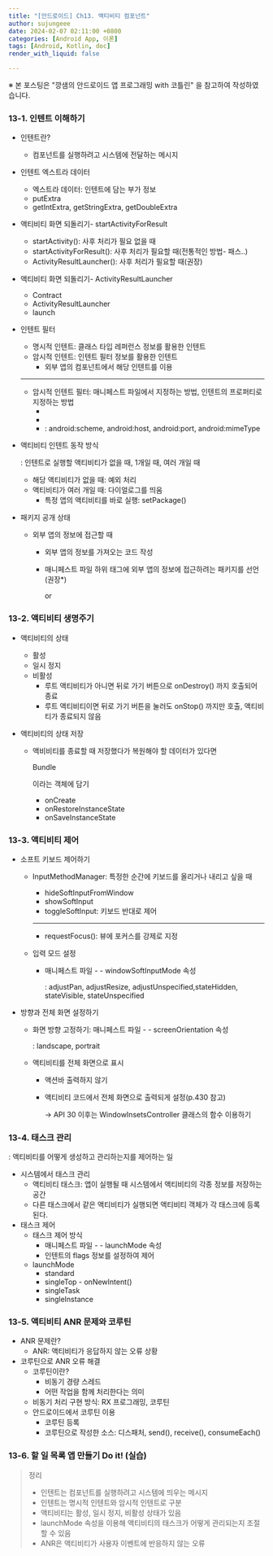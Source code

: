 ```yaml
---
title: "[안드로이드] Ch13. 액티비티 컴포넌트"
author: sujungeee
date: 2024-02-07 02:11:00 +0800
categories: [Android App, 이론]
tags: [Android, Kotlin, doc]
render_with_liquid: false

---
```




※ 본 포스팅은 "깡샘의 안드로이드 앱 프로그래밍 with 코틀린" 을 참고하여 작성하였습니다.



### 13-1. 인텐트 이해하기

- 인텐트란?

  - 컴포넌트를 실행하려고 시스템에 전달하는 메시지

- 인텐트 엑스트라 데이터

  - 엑스트라 데이터: 인텐트에 담는 부가 정보
  - putExtra
  - getIntExtra, getStringExtra, getDoubleExtra

- 액티비티 화면 되돌리기- startActivityForResult

  - startActivity(): 사후 처리가 필요 없을 때
  - startActivityForResult(): 사후 처리가 필요할 때(전통적인 방법- 패스..)
  - ActivityResultLauncher(): 사후 처리가 필요할 때(권장)

- 액티비티 화면 되돌리기- ActivityResultLauncher

  - Contract
  - ActivityResultLauncher
  - launch

- 인텐트 필터

  - 명시적 인텐트: 클래스 타입 레퍼런스 정보를 활용한 인텐트
  - 암시적 인텐트: 인텐트 필터 정보를 활용한 인텐트
    - 외부 앱의 컴포넌트에서 해당 인텐트를 이용

  ------

  - 암시적 인텐트 필터: 매니페스트 파일에서 지정하는 방법, 인텐트의 프로퍼티로 지정하는 방법
    - <action>
    - <category>
    - <data>: android:scheme, android:host, android:port, android:mimeType

- 액티비티 인텐트 동작 방식

  : 인텐트로 실행할 액티비티가 없을 때, 1개일 때, 여러 개일 때

  - 해당 액티비티가 없을 때: 예외 처리
  - 액티비티가 여러 개일 때: 다이얼로그를 띄움
    - 특정 앱의 액티비티를 바로 실행: setPackage()

- 패키지 공개 상태

  - 외부 앱의 정보에 접근할 때

    - 외부 앱의 정보를 가져오는 코드 작성

    - 매니페스트 파일 <quries> 하위 태그에 외부 앱의 정보에 접근하려는 패키지를 선언(권장*)

      or

      <uses-permission>

### 13-2. 액티비티 생명주기

- 액티비티의 상태

  - 활성
  - 일시 정지
  - 비활성
    - 루트 액티비티가 아니면 뒤로 가기 버튼으로 onDestroy() 까지 호출되어 종료
    - 루트 액티비티이면 뒤로 가기 버튼을 눌러도 onStop() 까지만 호출, 액티비티가 종료되지 않음

- 액티비티의 상태 저장

  - 액비비티를 종료할 때 저장했다가 복원해야 할 데이터가 있다면 

    Bundle

    이라는 객체에 담기

    - onCreate
    - onRestoreInstanceState
    - onSaveInstanceState

### 13-3. 액티비티 제어

- 소프트 키보드 제어하기

  - InputMethodManager: 특정한 순간에 키보드를 올리거나 내리고 싶을 때

    - hideSoftInputFromWindow
    - showSoftInput
    - toggleSoftInput: 키보드 반대로 제어

    ------

    - requestFocus(): 뷰에 포커스를 강제로 지정

  - 입력 모드 설정

    - 매니페스트 파일 - <activity> - windowSoftInputMode 속성

      : adjustPan, adjustResize, adjustUnspecified,stateHidden, stateVisible, stateUnspecified

- 방향과 전체 화면 설정하기

  - 화면 방향 고정하기: 매니페스트 파일 - <activity> - screenOrientation 속성

    : landscape, portrait

  - 액티비티를 전체 화면으로 표시

    - 액션바 출력하지 않기

    - 액티비티 코드에서 전체 화면으로 출력되게 설정(p.430 참고)

      → API 30 이후는 WindowInsetsController 클래스의 함수 이용하기

### 13-4. 태스크 관리

: 액티비티를 어떻게 생성하고 관리하는지를 제어하는 일

- 시스템에서 태스크 관리
  - 액티비티 태스크: 앱이 실행될 때 시스템에서 액티비티의 각종 정보를 저장하는 공간
  - 다른 태스크에서 같은 액티비티가 실행되면 액티비티 객체가 각 태스크에 등록된다.
- 태스크 제어
  - 태스크 제어 방식
    - 매니페스트 파일 - <activity> - launchMode 속성
    - 인텐트의 flags 정보를 설정하여 제어
  - launchMode
    - standard
    - singleTop - onNewIntent()
    - singleTask
    - singleInstance

### 13-5. 액티비티 ANR 문제와 코루틴

- ANR 문제란?
  - ANR: 액티비티가 응답하지 않는 오류 상황
- 코루틴으로 ANR 오류 해결
  - 코루틴이란?
    - 비동기 경량 스레드
    - 어떤 작업을 함께 처리한다는 의미
  - 비동기 처리 구현 방식: RX 프로그래밍, 코루틴
  - 안드로이드에서 코루틴 이용
    - 코루틴 등록
    - 코루틴으로 작성한 소스: 디스패처, send(), receive(), consumeEach()

### 13-6. 할 일 목록 앱 만들기 Do it! (실습)

> 정리
>
> - 인텐트는 컴포넌트를 실행하려고 시스템에 띄우는 메시지
> - 인텐트는 명시적 인텐트와 암시적 인텐트로 구분
> - 액티비티는 활성, 일시 정지, 비활성 상태가 있음
> - launchMode 속성을 이용해 액티비티의 태스크가 어떻게 관리되는지 조절할 수 있음
> - ANR은 액티비티가 사용자 이벤트에 반응하지 않는 오류
